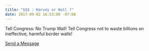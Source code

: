```yaml
---
title: "$$$ : Harvey or Wall ?"
date: 2017-09-02 16:53:00 -07:00
---
```


Tell Congress: No Trump Wall!
Tell Congress not to waste billions on ineffective, harmful border walls!

[Send a Message](https://sierra.secure.force.com/actions/Arizona?actionId=AR0066783&_ga=2.50182369.695833903.1504396104-306019161.1504396104)